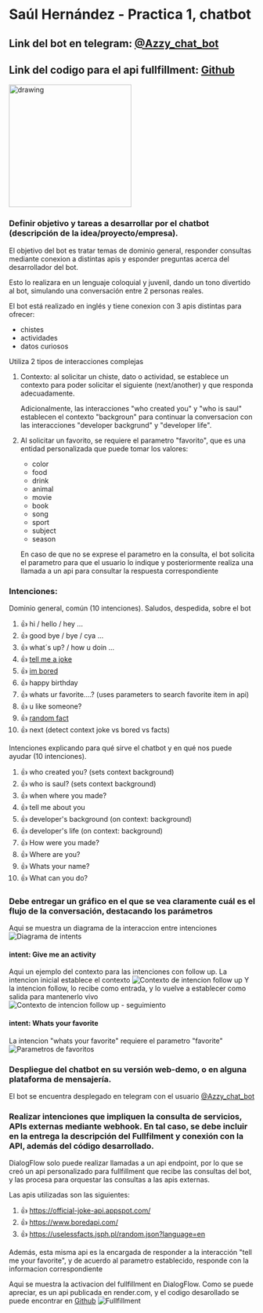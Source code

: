 # Saúl Hernández - Practica 1, chatbot

## Link del bot en telegram: [@Azzy_chat_bot](https://t.me/Azzy_chat_bot)

## Link del codigo para el api fullfillment: [Github](https://github.com/UA-master-desarollo-web/chatbot/settings)

<img src="/EjemploTelegram.jpeg" alt="drawing" width="250"/>

### Definir objetivo y tareas a desarrollar por el chatbot (descripción de la idea/proyecto/empresa).

El objetivo del bot es tratar temas de dominio general, responder consultas mediante conexion a distintas apis y esponder preguntas acerca del desarrollador del bot.

Esto lo realizara en un lenguaje coloquial y juvenil, dando un tono divertido al bot, simulando una conversación entre 2 personas reales.

El bot está realizado en inglés y tiene conexion con 3 apis distintas para ofrecer:

- chistes
- actividades
- datos curiosos

Utiliza 2 tipos de interacciones complejas

1. Contexto: al solicitar un chiste, dato o actividad, se establece un contexto para poder solicitar el siguiente (next/another) y que responda adecuadamente.

   Adicionalmente, las interacciones "who created you" y "who is saul" establecen el contexto "backgroun" para continuar la conversacion con las interacciones "developer backgrund" y "developer life".

2. Al solicitar un favorito, se requiere el parametro "favorito", que es una entidad personalizada que puede tomar los valores:

   - color
   - food
   - drink
   - animal
   - movie
   - book
   - song
   - sport
   - subject
   - season

   En caso de que no se exprese el parametro en la consulta, el bot solicita el parametro para que el usuario lo indique y posteriormente realiza una llamada a un api para consultar la respuesta correspondiente

### Intenciones:

Dominio general, común (10 intenciones). Saludos, despedida, sobre el bot

1. 👍 hi / hello / hey ...
2. 👍 good bye / bye / cya ...
3. 👍 what´s up? / how u doin ...
4. 👍 [tell me a joke](https://official-joke-api.appspot.com/)
5. 👍 [im bored](https://www.boredapi.com/)
6. 👍 happy birthday
7. 👍 whats ur favorite....? (uses parameters to search favorite item in api)
8. 👍 u like someone?
9. 👍 [random fact](https://uselessfacts.jsph.pl/random.json?language=en)
10. 👍 next (detect context joke vs bored vs facts)

Intenciones explicando para qué sirve el chatbot y en qué nos puede ayudar (10 intenciones).

1. 👍 who created you? (sets context background)
2. 👍 who is saul? (sets context background)
3. 👍 when where you made?
4. 👍 tell me about you
5. 👍 developer's background (on context: background)
6. 👍 developer's life (on context: background)
7. 👍 How were you made?
8. 👍 Where are you?
9. 👍 Whats your name?
10. 👍 What can you do?

### Debe entregar un gráfico en el que se vea claramente cuál es el flujo de la conversación, destacando los parámetros

Aqui se muestra un diagrama de la interaccion entre intenciones
![Diagrama de intents](/intents.png)

#### intent: Give me an activity

Aqui un ejemplo del contexto para las intenciones con follow up. La intencion inicial establece el contexto
![Contexto de intencion follow up](/Followup_context.png)
Y la intencion follow, lo recibe como entrada, y lo vuelve a establecer como salida para mantenerlo vivo
![Contexto de intencion follow up - seguimiento](/Followup_context_2.png)

#### intent: Whats your favorite

La intencion "whats your favorite" requiere el parametro "favorite"
![Parametros de favoritos](/favorite_parameters.png)

### Despliegue del chatbot en su versión web-demo, o en alguna plataforma de mensajería.

El bot se encuentra desplegado en telegram con el usuario [@Azzy_chat_bot](https://t.me/Azzy_chat_bot)

### Realizar intenciones que impliquen la consulta de servicios, APIs externas mediante webhook. En tal caso, se debe incluir en la entrega la descripción del Fullfilment y conexión con la API, además del código desarrollado.

DialogFlow solo puede realizar llamadas a un api endpoint, por lo que se creó un api personalizado para fullfillment que recibe las consultas del bot, y las procesa para orquestar las consultas a las apis externas.

Las apis utilizadas son las siguientes:

1. 👍 https://official-joke-api.appspot.com/
2. 👍 https://www.boredapi.com/
3. 👍 https://uselessfacts.jsph.pl/random.json?language=en

Además, esta misma api es la encargada de responder a la interacción "tell me your favorite", y de acuerdo al parametro establecido, responde con la informacion correspondiente

Aqui se muestra la activacion del fullfillment en DialogFlow.
Como se puede apreciar, es un api publicada en render.com, y el codigo desarollado se puede encontrar en [Github](https://github.com/UA-master-desarollo-web/chatbot/settings)
![Fullfillment](/fullfillment.png)
